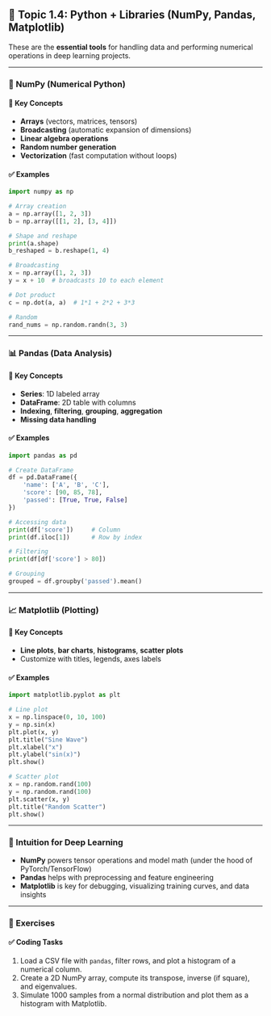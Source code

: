 ## 📘 Topic 1.4: **Python + Libraries (NumPy, Pandas, Matplotlib)**

These are the **essential tools** for handling data and performing numerical operations in deep learning projects.

---

### 🧮 NumPy (Numerical Python)

#### 🔑 Key Concepts

* **Arrays** (vectors, matrices, tensors)
* **Broadcasting** (automatic expansion of dimensions)
* **Linear algebra operations**
* **Random number generation**
* **Vectorization** (fast computation without loops)

#### ✅ Examples

```python
import numpy as np

# Array creation
a = np.array([1, 2, 3])
b = np.array([[1, 2], [3, 4]])

# Shape and reshape
print(a.shape)
b_reshaped = b.reshape(1, 4)

# Broadcasting
x = np.array([1, 2, 3])
y = x + 10  # broadcasts 10 to each element

# Dot product
c = np.dot(a, a)  # 1*1 + 2*2 + 3*3

# Random
rand_nums = np.random.randn(3, 3)
```

---

### 📊 Pandas (Data Analysis)

#### 🔑 Key Concepts

* **Series**: 1D labeled array
* **DataFrame**: 2D table with columns
* **Indexing**, **filtering**, **grouping**, **aggregation**
* **Missing data handling**

#### ✅ Examples

```python
import pandas as pd

# Create DataFrame
df = pd.DataFrame({
    'name': ['A', 'B', 'C'],
    'score': [90, 85, 78],
    'passed': [True, True, False]
})

# Accessing data
print(df['score'])     # Column
print(df.iloc[1])      # Row by index

# Filtering
print(df[df['score'] > 80])

# Grouping
grouped = df.groupby('passed').mean()
```

---

### 📈 Matplotlib (Plotting)

#### 🔑 Key Concepts

* **Line plots**, **bar charts**, **histograms**, **scatter plots**
* Customize with titles, legends, axes labels

#### ✅ Examples

```python
import matplotlib.pyplot as plt

# Line plot
x = np.linspace(0, 10, 100)
y = np.sin(x)
plt.plot(x, y)
plt.title("Sine Wave")
plt.xlabel("x")
plt.ylabel("sin(x)")
plt.show()

# Scatter plot
x = np.random.rand(100)
y = np.random.rand(100)
plt.scatter(x, y)
plt.title("Random Scatter")
plt.show()
```

---

### 🧠 Intuition for Deep Learning

* **NumPy** powers tensor operations and model math (under the hood of PyTorch/TensorFlow)
* **Pandas** helps with preprocessing and feature engineering
* **Matplotlib** is key for debugging, visualizing training curves, and data insights

---

### 🧪 Exercises

#### ✅ Coding Tasks

1. Load a CSV file with `pandas`, filter rows, and plot a histogram of a numerical column.
2. Create a 2D NumPy array, compute its transpose, inverse (if square), and eigenvalues.
3. Simulate 1000 samples from a normal distribution and plot them as a histogram with Matplotlib.
